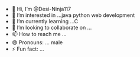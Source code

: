 - 👋 Hi, I’m @Desi-Ninja117
- 👀 I’m interested in ...java python web development
- 🌱 I’m currently learning ...C
- 💞️ I’m looking to collaborate on ...
- 📫 How to reach me ...
- 😄 Pronouns: ... male
- ⚡ Fun fact: ...

<!---
Desi-Ninja117/Desi-Ninja117 is a ✨ special ✨ repository because its `README.md` (this file) appears on your GitHub profile.
You can click the Preview link to take a look at your changes.
--->
